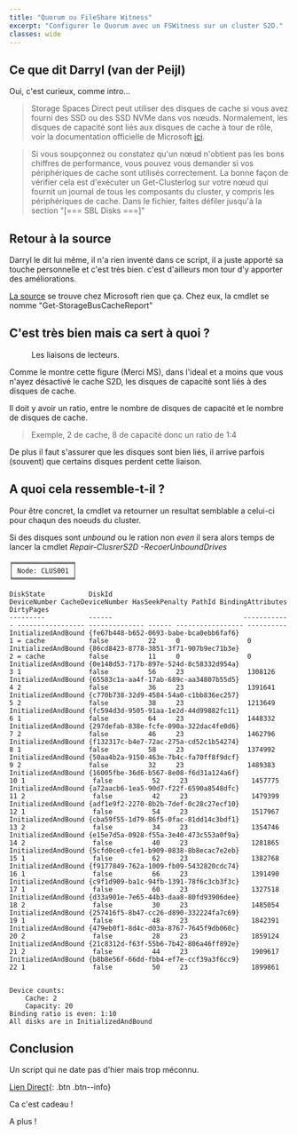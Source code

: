 ```yaml
---
title: "Quorum ou FileShare Witness"
excerpt: "Configurer le Quorum avec un FSWitness sur un cluster S2D."
classes: wide
---
```

## Ce que dit Darryl (van der Peijl)

Oui, c'est curieux, comme intro...

> Storage Spaces Direct peut utiliser des disques de cache si vous avez fourni des SSD ou des SSD NVMe dans vos nœuds. Normalement, les disques de capacité sont liés aux disques de cache à tour de rôle, voir la documentation officielle de Microsoft [ici](https://docs.microsoft.com/fr-fr/azure-stack/hci/concepts/cache).

> Si vous soupçonnez ou constatez qu'un nœud n'obtient pas les bons chiffres de performance, vous pouvez vous demander si vos périphériques de cache sont utilisés correctement. La bonne façon de vérifier cela est d'exécuter un Get-Clusterlog sur votre nœud qui fournit un journal de tous les composants du cluster, y compris les périphériques de cache. Dans le fichier, faites défiler jusqu'à la section "[=== SBL Disks ===]"

## Retour à la source

Darryl le dit lui même, il n'a rien inventé dans ce script, il a juste apporté sa touche personnelle et c'est très bien. c'est d'ailleurs mon tour d'y apporter des améliorations. 

[La source](https://github.com/PowerShell/PrivateCloud.DiagnosticInfo/blob/master/PrivateCloud.DiagnosticInfo/PrivateCloud.DiagnosticInfo.psm1) se trouve chez Microsoft rien que ça. Chez eux, la cmdlet se nomme "Get-StorageBusCacheReport"

## C'est très bien mais ca sert à quoi ?

<figure style="width: 500px" class="align-center">
  <img src="{{ site.url }}{{ site.baseurl }}/assets/images/dynamic-binding.gif" alt="">
  <figcaption>Les liaisons de lecteurs.</figcaption>
</figure>

Comme le montre cette figure (Merci MS), dans l'ideal et a moins que vous n'ayez désactivé le cache S2D, les disques de capacité sont liés à des disques de cache.

Il doit y avoir un ratio, entre le nombre de disques de capacité et le nombre de disques de cache.

> Exemple, 2 de cache, 8 de capacité donc un ratio de 1:4

De plus il faut s'assurer que les disques sont bien liés, il arrive parfois (souvent) que certains disques perdent cette liaison.



## A quoi cela ressemble-t-il ?

Pour être concret, la cmdlet va retourner un resultat semblable a celui-ci pour chaqun des noeuds du cluster.

Si des disques sont _unbound_ ou le ration non _even_ il sera alors temps de lancer la cmdlet _Repair-ClusrerS2D -RecoerUnboundDrives_

```
╒═══════════════╕
│ Node: CLUS001 │
╘═══════════════╛

DiskState           DiskId                                 DeviceNumber CacheDeviceNumber HasSeekPenalty PathId BindingAttributes DirtyPages
---------           ------                                 ------------ ----------------- -------------- ------ ----------------- ----------
InitializedAndBound {fe67b448-b652-0693-babe-bca0ebb6faf6}            1 = cache           false          22     0                 0         
InitializedAndBound {86cd8423-8778-3851-3f71-907b9ec71b3e}            2 = cache           false          11     0                 0         
InitializedAndBound {0e148d53-717b-897e-524d-8c58332d954a}            3 1                 false          56     23                1308126   
InitializedAndBound {65583c1a-aa4f-17ab-689c-aa34807b55d5}            4 2                 false          36     23                1391641   
InitializedAndBound {c770b738-32d9-4584-54a0-c1bb836ec257}            5 2                 false          38     23                1213649   
InitializedAndBound {fc594d3d-9505-91aa-1e2d-44d99882fc11}            6 1                 false          64     23                1448332   
InitializedAndBound {297defab-838e-fcfe-090a-322dac4fe0d6}            7 2                 false          46     23                1462796   
InitializedAndBound {f132317c-b4e7-72ac-275a-cd52c1b54274}            8 1                 false          58     23                1374992   
InitializedAndBound {50aa4b2a-9150-463e-7b4c-fa70ff8f9dcf}            9 2                 false          32     23                1489383   
InitializedAndBound {16005fbe-36d6-b567-8e08-f6d31a124a6f}           10 1                 false          52     23                1457775   
InitializedAndBound {a72aacb6-1ea5-90d7-f22f-6590a8548dfc}           11 2                 false          42     23                1479399   
InitializedAndBound {adf1e9f2-2270-8b2b-7def-0c28c27ecf10}           12 1                 false          54     23                1517967   
InitializedAndBound {cba59f55-1d79-86f5-0fac-81dd14c3bdf1}           13 2                 false          34     23                1354746   
InitializedAndBound {e15e7d5a-0928-f55a-3e40-473c553a0f9a}           14 2                 false          40     23                1281865   
InitializedAndBound {5cfd0ce0-cfe1-b909-0838-8b8ecac7e2eb}           15 1                 false          62     23                1382768   
InitializedAndBound {f9177849-762a-1009-fb09-5432820cdc74}           16 1                 false          66     23                1391490   
InitializedAndBound {c9f1d909-ba1c-94fb-1391-78f6c3cb3f3c}           17 1                 false          60     23                1327518   
InitializedAndBound {d33a901e-7e65-44b3-daa8-80fd93906dee}           18 2                 false          30     23                1485054   
InitializedAndBound {257416f5-8b47-cc26-d890-332224fa7c69}           19 1                 false          48     23                1842391   
InitializedAndBound {479eb0f1-8d4c-d03a-8767-7645f9db060c}           20 2                 false          28     23                1859124   
InitializedAndBound {21c8312d-f63f-55b6-7b42-806a46ff892e}           21 2                 false          44     23                1909617   
InitializedAndBound {b8b8e56f-66dd-fbb4-ef7e-ccf39a3f6cc9}           22 1                 false          50     23                1899861   


Device counts: 
	Cache: 2 
	Capacity: 20
Binding ratio is even: 1:10
All disks are in InitializedAndBound
```

## Conclusion

Un script qui ne date pas d'hier mais trop méconnu.

[Lien Direct](https://github.com/MickaelRoy/Cmdlets/tree/main/Get-CacheDiskStatus){: .btn .btn--info}

Ca c'est cadeau !

A plus !